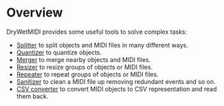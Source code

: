 ﻿---
uid: a_tools_overview
---

# Overview

DryWetMIDI provides some useful tools to solve complex tasks:

* [Splitter](xref:a_splitter) to split objects and MIDI files in many different ways.
* [Quantizer](xref:a_quantizer) to quantize objects.
* [Merger](xref:a_merger) to merge nearby objects and MIDI files.
* [Resizer](xref:a_resizer) to resize groups of objects or MIDI files.
* [Repeater](xref:a_repeater) to repeat groups of objects or MIDI files.
* [Sanitizer](xref:a_sanitizer) to clean a MIDI file up removing redundant events and so on.
* [CSV converter](xref:Melanchall.DryWetMidi.Tools.CsvConverter) to convert MIDI objects to CSV representation and read them back.